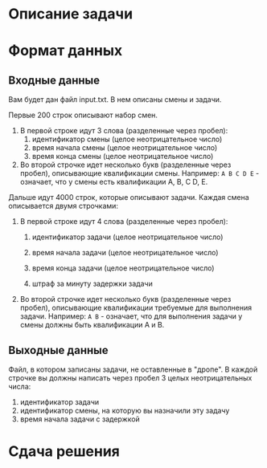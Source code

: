 # Описание задачи

# Формат данных

## Входные данные

Вам будет дан файл input.txt. В нем описаны смены и задачи.

Первые 200 строк описывают набор смен.

1. В первой строке идут 3 слова (разделенные через пробел):
    1. идентификатор смены (целое неотрицательное число)
    2. время начала смены (целое неотрицательное число)
    3. время конца смены (целое неотрицательное число)
2. Во второй строчке идет несколько букв (разделенные через пробел), описывающие квалификации смены.
   Например: `A B C D E` - означает, что у смены есть квалификации A, B, C D, E.

Дальше идут 4000 строк, которые описывают задачи. Каждая смена описывается двумя строчками:

1. В первой строке идут 4 слова (разделенные через пробел):
    1. идентификатор задачи (целое неотрицательное число)

    2. время начала задачи (целое неотрицательное число)
    3. время конца задачи (целое неотрицательное число)
    4. штраф за минуту задержки задачи
2. Во второй строчке идет несколько букв (разделенные через пробел), описывающие квалификации требуемые для выполнения
   задачи. Например: `A B` - означает, что для выполнения задачи у смены должны быть квалификации А и B.

## Выходные данные

Файл, в котором записаны задачи, не оставленные в "дропе". В каждой строчке вы должны написать через пробел 3 целых
неотрицательных числа:

1. идентификатор задачи
2. идентификатор смены, на которую вы назначили эту задачу
3. время начала задачи с задержкой

# Сдача решения
